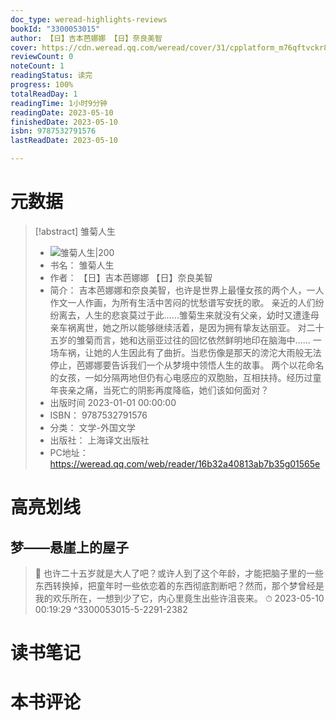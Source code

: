 ```yaml
---
doc_type: weread-highlights-reviews
bookId: "3300053015"
author: 【日】吉本芭娜娜 【日】奈良美智
cover: https://cdn.weread.qq.com/weread/cover/31/cpplatform_m76qftvckr8rvtcwj34bz4/t7_cpplatform_m76qftvckr8rvtcwj34bz41679283371.jpg
reviewCount: 0
noteCount: 1
readingStatus: 读完
progress: 100%
totalReadDay: 1
readingTime: 1小时9分钟
readingDate: 2023-05-10
finishedDate: 2023-05-10
isbn: 9787532791576
lastReadDate: 2023-05-10

---
```

# 元数据
> [!abstract] 雏菊人生
> - ![ 雏菊人生|200](https://cdn.weread.qq.com/weread/cover/31/cpplatform_m76qftvckr8rvtcwj34bz4/t7_cpplatform_m76qftvckr8rvtcwj34bz41679283371.jpg)
> - 书名： 雏菊人生
> - 作者： 【日】吉本芭娜娜 【日】奈良美智
> - 简介： 吉本芭娜娜和奈良美智，也许是世界上最懂女孩的两个人，一人作文一人作画，为所有生活中苦闷的忧愁谱写安抚的歌。
亲近的人们纷纷离去，人生的悲哀莫过于此……雏菊生来就没有父亲，幼时又遭逢母亲车祸离世，她之所以能够继续活着，是因为拥有挚友达丽亚。 对二十五岁的雏菊而言，她和达丽亚过往的回忆依然鲜明地印在脑海中……
一场车祸，让她的人生因此有了曲折。当悲伤像是那天的滂沱大雨般无法停止，芭娜娜要告诉我们一个从梦境中领悟人生的故事。
两个以花命名的女孩，一如分隔两地但仍有心电感应的双胞胎，互相扶持。经历过童年丧亲之痛，当死亡的阴影再度降临，她们该如何面对？
> - 出版时间 2023-01-01 00:00:00
> - ISBN： 9787532791576
> - 分类： 文学-外国文学
> - 出版社： 上海译文出版社
> - PC地址：https://weread.qq.com/web/reader/16b32a40813ab7b35g01565e

# 高亮划线

## 梦——悬崖上的屋子

> 📌 也许二十五岁就是大人了吧？或许人到了这个年龄，才能把脑子里的一些东西转换掉，把童年时一些依恋着的东西彻底割断吧？然而，那个梦曾经是我的欢乐所在，一想到少了它，内心里竟生出些许沮丧来。 
> ⏱ 2023-05-10 00:19:29 ^3300053015-5-2291-2382

# 读书笔记

# 本书评论
